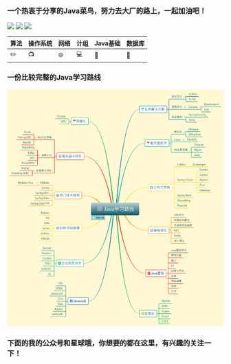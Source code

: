 ### 一个热衷于分享的Java菜鸟，努力去大厂的路上，一起加油吧！

![](https://img.shields.io/github/issues/kuangtf/JavaList)  ![](https://img.shields.io/github/forks/kuangtf/JavaList) ![](https://img.shields.io/github/stars/kuangtf/JavaList)


| 算法      | 操作系统 | 网络                   | 计组       | Java基础 | 数据库 |
| --------- | -------- | ---------------------- | ---------- | -------- | ------ |
| :pencil2: | :tv:     | :globe_with_meridians: | :computer: | :pencil: | :date: |


### 一份比较完整的Java学习路线

![image](./assets/GitHubPage/Java学习路线.png)

### 下面的我的公众号和星球哦，你想要的都在这里，有兴趣的关注一下！

